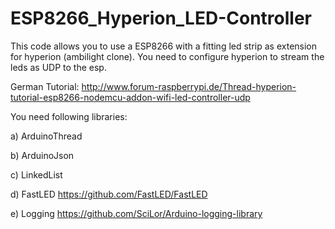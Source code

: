 # ESP8266_Hyperion_LED-Controller

This code allows you to use a ESP8266 with a fitting led strip as extension for hyperion (ambilight clone).
You need to configure hyperion to stream the leds as UDP to the esp.

German Tutorial:
http://www.forum-raspberrypi.de/Thread-hyperion-tutorial-esp8266-nodemcu-addon-wifi-led-controller-udp

You need following libraries:

a) ArduinoThread

b) ArduinoJson

c) LinkedList

d) FastLED https://github.com/FastLED/FastLED

e) Logging https://github.com/SciLor/Arduino-logging-library